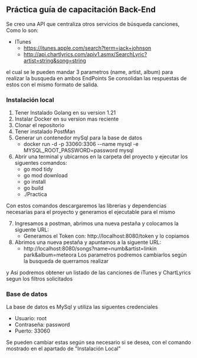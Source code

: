 ## Práctica guía de capacitación Back-End

Se creo una API que centraliza otros servicios de búsqueda canciones,
Como lo son:
- ITunes
  - https://itunes.apple.com/search?term=jack+johnson
  - http://api.chartlyrics.com/apiv1.asmx/SearchLyric?artist=string&song=string

el cual se le pueden mandar 3 parametros (name, artist, album) para realizar la busqueda en ambos EndPoints
Se consolidan las respuestas de estos con el mismo formato de salida.

### Instalación local

1. Tener Instalado Golang en su version 1.21
2. Instalar Docker en su version mas reciente
3. Clonar el repositorio
4. Tener instalado PostMan
5. Generar un contenedor mySql para la base de datos
   - docker run -d -p 33060:3306 --name mysql -e MYSQL_ROOT_PASSWORD=password mysql
6. Abrir una terminal y ubicarnos en la carpeta del proyecto y ejecutar los siguentes comandos:
   - go mod tidy
   - go mod download
   - go install
   - go build
   - ./Practica

Con estos comandos descargaremos las librerias y dependencias necesarias para el proyecto y generamos el ejecutable para el mismo

7. Ingresamos a postman, abrimos una nueva pestaña y colocamos la siguente URL:
   - Generamos el Token con: http://localhost:8080/token y lo copiamos
8. Abrimos una nueva pestaña y apuntamos a la siguente URL:
   - http://localhost:8080/songs?name=numb&artist=linkin park&album=meteora
Los parametros podremos cambiarlos según la busqueda de querramos realizar
   
y Asi podremos obtener un listado de las canciones de iTunes y ChartLyrics segun los filtros solicitados

### Base de datos

La base de datos es MySql y utiliza las siguentes credenciales
- Usuario: root
- Contraseña: password
- Puerto: 33060

Se pueden cambiar estas según sea necesario si se desea, con el comando mostrado en el apartado de "Instalación Local"

